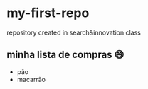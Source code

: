 # my-first-repo
repository created in search&amp;innovation class

## minha lista de compras :smile:
- pão
- macarrão

